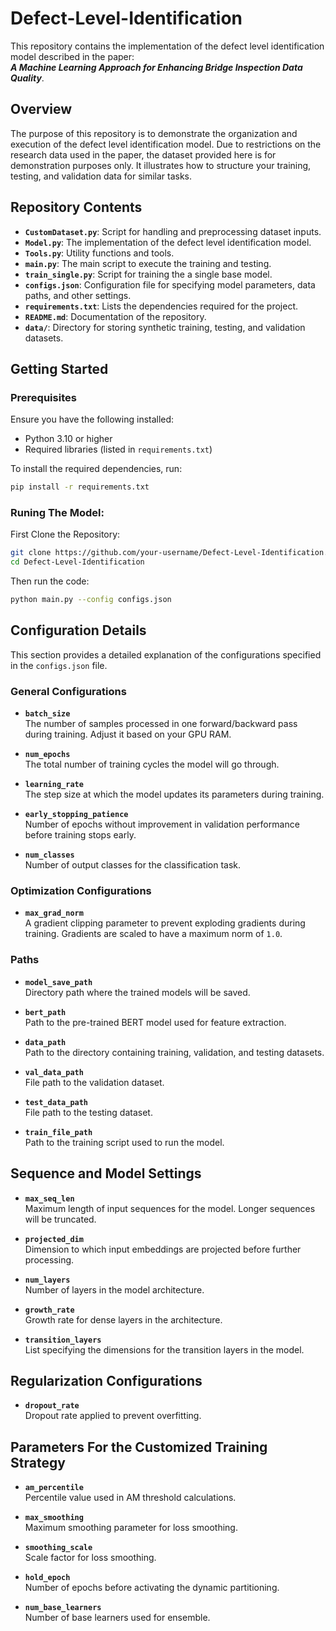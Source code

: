 # Defect-Level-Identification

This repository contains the implementation of the defect level identification model described in the paper:  
**_A Machine Learning Approach for Enhancing Bridge Inspection Data Quality_**.

## Overview

The purpose of this repository is to demonstrate the organization and execution of the defect level identification model. Due to restrictions on the research data used in the paper, the dataset provided here is for demonstration purposes only. It illustrates how to structure your training, testing, and validation data for similar tasks.

## Repository Contents

- **`CustomDataset.py`**: Script for handling and preprocessing dataset inputs.
- **`Model.py`**: The implementation of the defect level identification model.
- **`Tools.py`**: Utility functions and tools.
- **`main.py`**: The main script to execute the training and testing.
- **`train_single.py`**: Script for training the a single base model. 
- **`configs.json`**: Configuration file for specifying model parameters, data paths, and other settings.
- **`requirements.txt`**: Lists the dependencies required for the project.
- **`README.md`**: Documentation of the repository.
- **`data/`**: Directory for storing synthetic training, testing, and validation datasets.

## Getting Started

### Prerequisites

Ensure you have the following installed:

- Python 3.10 or higher
- Required libraries (listed in `requirements.txt`)

To install the required dependencies, run:

```bash
pip install -r requirements.txt
```

### Runing The Model:

First Clone the Repository:

```bash
git clone https://github.com/your-username/Defect-Level-Identification.git
cd Defect-Level-Identification
```

Then run the code:

```bash
python main.py --config configs.json
```

## Configuration Details

This section provides a detailed explanation of the configurations specified in the `configs.json` file.


### **General Configurations**
- **`batch_size`**  
  The number of samples processed in one forward/backward pass during training. Adjust it based on your GPU RAM.  

- **`num_epochs`**  
  The total number of training cycles the model will go through.    

- **`learning_rate`**  
  The step size at which the model updates its parameters during training.   

- **`early_stopping_patience`**  
  Number of epochs without improvement in validation performance before training stops early.   

- **`num_classes`**  
  Number of output classes for the classification task.    

### **Optimization Configurations**
- **`max_grad_norm`**  
  A gradient clipping parameter to prevent exploding gradients during training. Gradients are scaled to have a maximum norm of `1.0`.   


### **Paths**
- **`model_save_path`**  
  Directory path where the trained models will be saved.    

- **`bert_path`**  
  Path to the pre-trained BERT model used for feature extraction.    

- **`data_path`**  
  Path to the directory containing training, validation, and testing datasets.    

- **`val_data_path`**  
  File path to the validation dataset.    

- **`test_data_path`**  
  File path to the testing dataset.   

- **`train_file_path`**  
  Path to the training script used to run the model.    


## **Sequence and Model Settings**
- **`max_seq_len`**  
  Maximum length of input sequences for the model. Longer sequences will be truncated.    

- **`projected_dim`**  
  Dimension to which input embeddings are projected before further processing.   

- **`num_layers`**  
  Number of layers in the model architecture.    

- **`growth_rate`**  
  Growth rate for dense layers in the architecture.    

- **`transition_layers`**  
  List specifying the dimensions for the transition layers in the model.    


## **Regularization Configurations**
- **`dropout_rate`**  
  Dropout rate applied to prevent overfitting. 

## **Parameters For the Customized Training Strategy**
- **`am_percentile`**  
  Percentile value used in AM threshold calculations.  

- **`max_smoothing`**  
  Maximum smoothing parameter for loss smoothing.  

- **`smoothing_scale`**  
  Scale factor for loss smoothing.   

- **`hold_epoch`**  
  Number of epochs before activating the dynamic partitioning.  

- **`num_base_learners`**  
  Number of base learners used for ensemble.  



